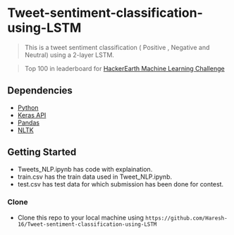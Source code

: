 # Tweet-sentiment-classification-using-LSTM

> This is a tweet sentiment classification ( Positive , Negative and Neutral) using a 2-layer LSTM.

> Top 100 in leaderboard for  [HackerEarth Machine Learning Challenge](https://www.hackerearth.com/challenges/competitive/hackerearth-machine-learning-challenge-mothers-day/?utm_source=challenges-modern&utm_campaign=participated-challenges&utm_medium=right-panel)


## Dependencies

- [Python](https://www.python.org/)
- [Keras API](https://keras.io/)
- [Pandas](https://pandas.pydata.org/)
- [NLTK](https://www.nltk.org/)

## Getting Started

- Tweets_NLP.ipynb has code with explaination.
- train.csv has the train data used in Tweet_NLP.ipynb.
- test.csv has test data for which submission has been done for contest.

### Clone

- Clone this repo to your local machine using `https://github.com/Haresh-16/Tweet-sentiment-classification-using-LSTM`
